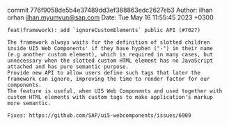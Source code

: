 commit 776f9058de5b4e37489dd3ef388863edc2627eb3
Author: ilhan orhan <ilhan.myumyun@sap.com>
Date:   Tue May 16 11:55:45 2023 +0300

    feat(framework): add `ignoreCustomElements` public API (#7027)
    
    The framework always waits for the definition of slotted children inside UI5 Web Components' if they have hyphen ("-") in their name (e.g another custom element), which is required in many cases, but unnecessary when the slotted custom HTML element has no JavaScript attached and has pure semantic purpose.
    Provide new API to allow users define such tags that later the framework can ignore, improving the time to render factor for our components.
    The feature is useful, when UI5 Web Components and used together with custom HTML elements with custom tags to make application's markup more semantic.
    
    Fixes: https://github.com/SAP/ui5-webcomponents/issues/6909
